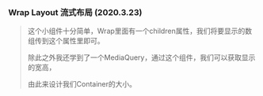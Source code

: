 ### Wrap Layout 流式布局 (2020.3.23)

> 这个小组件十分简单，Wrap里面有一个children属性，我们将要显示的数组传到这个属性里即可。
>
> 除此之外我还学到了一个MediaQuery，通过这个组件，我们可以获取显示的宽高，
>
> 由此来设计我们Container的大小。
